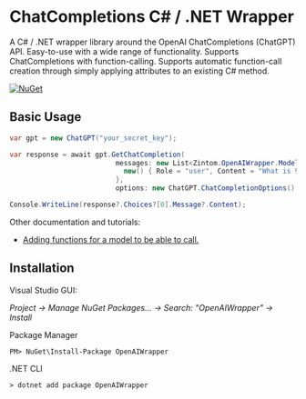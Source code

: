 # ChatCompletions C# / .NET Wrapper

A C# / .NET wrapper library around the OpenAI ChatCompletions (ChatGPT) API. Easy-to-use with a wide range of functionality. Supports ChatCompletions with function-calling. Supports automatic function-call creation through simply applying attributes to an existing C# method.

[![NuGet](https://img.shields.io/nuget/v/OpenAIWrapper?color=%2327ae60)](https://www.nuget.org/packages/OpenAIWrapper)

## Basic Usage
```c#
var gpt = new ChatGPT("your_secret_key");

var response = await gpt.GetChatCompletion(
                          messages: new List<Zintom.OpenAIWrapper.Models.Message> {
                            new() { Role = "user", Content = "What is 9 + 900?" }
                          },
                          options: new ChatGPT.ChatCompletionOptions() { Model = LanguageModels.GPT_3_5_Turbo });

Console.WriteLine(response?.Choices?[0].Message?.Content);

```

Other documentation and tutorials:

- [Adding functions for a model to be able to call.](Documentation/function_calling.md)

## Installation
Visual Studio GUI:

*Project -> Manage NuGet Packages... -> Search: "OpenAIWrapper" -> Install*

Package Manager

`PM> NuGet\Install-Package OpenAIWrapper`

.NET CLI

`> dotnet add package OpenAIWrapper`
